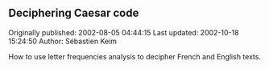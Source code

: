 ## Deciphering Caesar code

Originally published: 2002-08-05 04:44:15
Last updated: 2002-10-18 15:24:50
Author: Sébastien Keim

How to use letter frequencies analysis to decipher French and English texts.